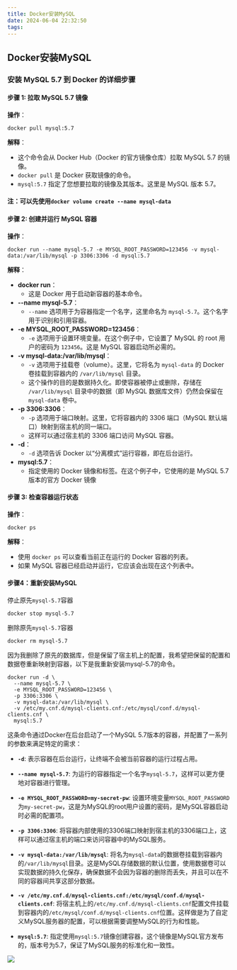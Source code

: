```yaml
---
title: Docker安装MySQL
date: 2024-06-04 22:32:50
tags:
---
```


## Docker安装MySQL

### 安装 MySQL 5.7 到 Docker 的详细步骤

#### 步骤 1: 拉取 MySQL 5.7 镜像

**操作**：

```shell
docker pull mysql:5.7
```

**解释**：

- 这个命令会从 Docker Hub（Docker 的官方镜像仓库）拉取 MySQL 5.7 的镜像。
- `docker pull` 是 Docker 获取镜像的命令。
- `mysql:5.7` 指定了您想要拉取的镜像及其版本。这里是 MySQL 版本 5.7。

#### 注：可以先使用`docker volume create --name mysql-data`

#### 步骤 2: 创建并运行 MySQL 容器

**操作**：

```shell
docker run --name mysql-5.7 -e MYSQL_ROOT_PASSWORD=123456 -v mysql-data:/var/lib/mysql -p 3306:3306 -d mysql:5.7
```

**解释**：

- **docker run**：
  - 这是 Docker 用于启动新容器的基本命令。
- **--name mysql-5.7**：
  - `--name` 选项用于为容器指定一个名字，这里命名为 `mysql-5.7`。这个名字用于识别和引用容器。
- **-e MYSQL_ROOT_PASSWORD=123456**：
  - `-e` 选项用于设置环境变量。在这个例子中，它设置了 MySQL 的 root 用户的密码为 `123456`。这是 MySQL 容器启动所必需的。
- **-v mysql-data:/var/lib/mysql**：
  - `-v` 选项用于挂载卷（volume）。这里，它将名为 `mysql-data` 的 Docker 卷挂载到容器内的 `/var/lib/mysql` 目录。
  - 这个操作的目的是数据持久化。即使容器被停止或删除，存储在 `/var/lib/mysql` 目录中的数据（即 MySQL 数据库文件）仍然会保留在 `mysql-data` 卷中。
- **-p 3306:3306**：
  - `-p` 选项用于端口映射。这里，它将容器内的 3306 端口（MySQL 默认端口）映射到宿主机的同一端口。
  - 这样可以通过宿主机的 3306 端口访问 MySQL 容器。
- **-d**：
  - `-d` 选项告诉 Docker 以“分离模式”运行容器，即在后台运行。
- **mysql:5.7**：
  - 指定使用的 Docker 镜像和标签。在这个例子中，它使用的是 MySQL 5.7 版本的官方 Docker 镜像

#### 步骤 3: 检查容器运行状态

**操作**：

```shell
docker ps
```

**解释**：

- 使用 `docker ps` 可以查看当前正在运行的 Docker 容器的列表。
- 如果 MySQL 容器已经启动并运行，它应该会出现在这个列表中。

#### 步骤4：重新安装MySQL

停止原先`mysql-5.7`容器

```shell
docker stop mysql-5.7
```

删除原先`mysql-5.7`容器

```shell
docker rm mysql-5.7
```

因为我删除了原先的数据库，但是保留了宿主机上的配置，我希望把保留的配置和数据卷重新映射到容器，以下是我重新安装mysql-5.7的命令。

```shell
docker run -d \
  --name mysql-5.7 \
  -e MYSQL_ROOT_PASSWORD=123456 \
  -p 3306:3306 \
  -v mysql-data:/var/lib/mysql \
  -v /etc/my.cnf.d/mysql-clients.cnf:/etc/mysql/conf.d/mysql-clients.cnf \
  mysql:5.7
```

这条命令通过Docker在后台启动了一个MySQL 5.7版本的容器，并配置了一系列的参数来满足特定的需求：

* **`-d`**: 表示容器在后台运行，让终端不会被当前容器的运行过程占用。

* **`--name mysql-5.7`**: 为运行的容器指定一个名字`mysql-5.7`，这样可以更方便地对容器进行管理。

* **`-e MYSQL_ROOT_PASSWORD=my-secret-pw`**: 设置环境变量`MYSQL_ROOT_PASSWORD`为`my-secret-pw`，这是为MySQL的root用户设置的密码，是MySQL容器启动时必需的配置项。

* **`-p 3306:3306`**: 将容器内部使用的3306端口映射到宿主机的3306端口上，这样可以通过宿主机的端口来访问容器中的MySQL服务。

* **`-v mysql-data:/var/lib/mysql`**: 将名为`mysql-data`的数据卷挂载到容器内的`/var/lib/mysql`目录。这是MySQL存储数据的默认位置，使用数据卷可以实现数据的持久化保存，确保数据不会因为容器的删除而丢失，并且可以在不同的容器间共享这部分数据。

* **`-v /etc/my.cnf.d/mysql-clients.cnf:/etc/mysql/conf.d/mysql-clients.cnf`**: 将宿主机上的`/etc/my.cnf.d/mysql-clients.cnf`配置文件挂载到容器内的`/etc/mysql/conf.d/mysql-clients.cnf`位置。这样做是为了自定义MySQL服务器的配置，可以根据需要调整MySQL的行为和性能。

* **`mysql:5.7`**: 指定使用`mysql:5.7`镜像创建容器，这个镜像是MySQL官方发布的，版本号为5.7，保证了MySQL服务的标准化和一致性。

![](https://qinyunjian-1316017204.cos.ap-guangzhou.myqcloud.com/images/typora/about.png)


